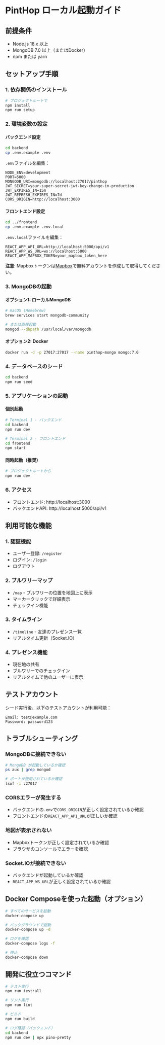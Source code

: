 # PintHop ローカル起動ガイド

## 前提条件

- Node.js 18.x 以上
- MongoDB 7.0 以上（またはDocker）
- npm または yarn

## セットアップ手順

### 1. 依存関係のインストール

```bash
# プロジェクトルートで
npm install
npm run setup
```

### 2. 環境変数の設定

#### バックエンド設定
```bash
cd backend
cp .env.example .env
```

`.env`ファイルを編集：
```env
NODE_ENV=development
PORT=5000
MONGODB_URI=mongodb://localhost:27017/pinthop
JWT_SECRET=your-super-secret-jwt-key-change-in-production
JWT_EXPIRES_IN=15m
JWT_REFRESH_EXPIRES_IN=7d
CORS_ORIGIN=http://localhost:3000
```

#### フロントエンド設定
```bash
cd ../frontend
cp .env.example .env.local
```

`.env.local`ファイルを編集：
```env
REACT_APP_API_URL=http://localhost:5000/api/v1
REACT_APP_WS_URL=ws://localhost:5000
REACT_APP_MAPBOX_TOKEN=your_mapbox_token_here
```

**注意**: Mapboxトークンは[Mapbox](https://www.mapbox.com/)で無料アカウントを作成して取得してください。

### 3. MongoDBの起動

#### オプション1: ローカルMongoDB
```bash
# macOS (Homebrew)
brew services start mongodb-community

# または直接起動
mongod --dbpath /usr/local/var/mongodb
```

#### オプション2: Docker
```bash
docker run -d -p 27017:27017 --name pinthop-mongo mongo:7.0
```

### 4. データベースのシード

```bash
cd backend
npm run seed
```

### 5. アプリケーションの起動

#### 個別起動
```bash
# Terminal 1 - バックエンド
cd backend
npm run dev

# Terminal 2 - フロントエンド
cd frontend
npm start
```

#### 同時起動（推奨）
```bash
# プロジェクトルートから
npm run dev
```

### 6. アクセス

- フロントエンド: http://localhost:3000
- バックエンドAPI: http://localhost:5000/api/v1

## 利用可能な機能

### 1. 認証機能
- ユーザー登録: `/register`
- ログイン: `/login`
- ログアウト

### 2. ブルワリーマップ
- `/map` - ブルワリーの位置を地図上に表示
- マーカークリックで詳細表示
- チェックイン機能

### 3. タイムライン
- `/timeline` - 友達のプレゼンス一覧
- リアルタイム更新（Socket.IO）

### 4. プレゼンス機能
- 現在地の共有
- ブルワリーでのチェックイン
- リアルタイムで他のユーザーに表示

## テストアカウント

シード実行後、以下のテストアカウントが利用可能：
```
Email: test@example.com
Password: password123
```

## トラブルシューティング

### MongoDBに接続できない
```bash
# MongoDB が起動しているか確認
ps aux | grep mongod

# ポートが使用されているか確認
lsof -i :27017
```

### CORSエラーが発生する
- バックエンドの`.env`で`CORS_ORIGIN`が正しく設定されているか確認
- フロントエンドの`REACT_APP_API_URL`が正しいか確認

### 地図が表示されない
- Mapboxトークンが正しく設定されているか確認
- ブラウザのコンソールでエラーを確認

### Socket.IOが接続できない
- バックエンドが起動しているか確認
- `REACT_APP_WS_URL`が正しく設定されているか確認

## Docker Composeを使った起動（オプション）

```bash
# すべてのサービスを起動
docker-compose up

# バックグラウンドで起動
docker-compose up -d

# ログを確認
docker-compose logs -f

# 停止
docker-compose down
```

## 開発に役立つコマンド

```bash
# テスト実行
npm run test:all

# リント実行
npm run lint

# ビルド
npm run build

# ログ確認（バックエンド）
cd backend
npm run dev | npx pino-pretty
```